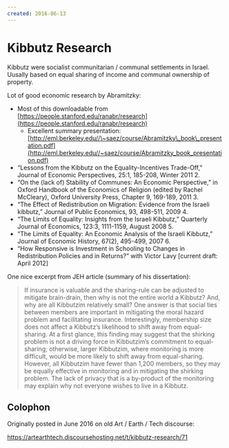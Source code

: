 ```yaml
---
created: 2016-06-13
---
```

# Kibbutz Research

Kibbutz were socialist communitarian / communal settlements in Israel. Uusally based on equal sharing of income and communal ownership of property.

Lot of good economic research by Abramitzky:

* Most of this downloadable from [https://people.stanford.edu/ranabr/research](https://people.stanford.edu/ranabr/research)  
  * Excellent summary presentation: [http://eml.berkeley.edu//\~saez/course/Abramitzky\_book\_presentation.pdf](http://eml.berkeley.edu//~saez/course/Abramitzky_book_presentation.pdf)  
* “Lessons from the Kibbutz on the Equality-Incentives Trade-Off,” Journal of Economic Perspectives, 25:1, 185-208, Winter 2011 2\.  
* “On the (lack of) Stability of Communes: An Economic Perspective,” in Oxford Handbook of the Economics of Religion (edited by Rachel McCleary), Oxford University Press, Chapter 9, 169-189, 2011 3\.  
* “The Effect of Redistribution on Migration: Evidence from the Israeli kibbutz,” Journal of Public Economics, 93, 498-511, 2009 4\.  
* “The Limits of Equality: Insights from the Israeli Kibbutz,” Quarterly Journal of Economics, 123:3, 1111-1159, August 2008 5\.  
* “The Limits of Equality: An Economic Analysis of the Israeli Kibbutz,” Journal of Economic History, 67(2), 495-499, 2007 6\.  
* “How Responsive is Investment in Schooling to Changes in Redistribution Policies and in Returns?” with Victor Lavy \[current draft: April 2012\]

One nice excerpt from JEH article (summary of his dissertation):

> If insurance is valuable and the sharing-rule can be adjusted to mitigate brain-drain, then why is not the entire world a Kibbutz? And, why are all Kibbutzim relatively small? One answer is that social ties between members are important in mitigating the moral hazard problem and facilitating insurance. Interestingly, membership size does not affect a Kibbutz’s likelihood to shift away from equal-sharing. At a first glance, this finding may suggest that the shirking problem is not a driving force in Kibbutzim’s commitment to equal-sharing; otherwise, larger Kibbutzim, where monitoring is more difficult, would be more likely to shift away from equal-sharing. However, all Kibbutzim have fewer than 1,200 members, so they may be equally effective in monitoring and in mitigating the shirking problem. The lack of privacy that is a by-product of the monitoring may explain why not everyone wishes to live in a Kibbutz.

## Colophon

Originally posted in June 2016 on old Art / Earth / Tech discourse:

https://artearthtech.discoursehosting.net/t/kibbutz-research/71